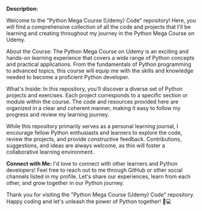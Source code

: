 **Description:**

Welcome to the "Python Mega Course (Udemy) Code" repository! Here, you will find a comprehensive collection of all the code and projects that I'll be learning and creating throughout my journey in the Python Mega Course on Udemy.

About the Course:
The Python Mega Course on Udemy is an exciting and hands-on learning experience that covers a wide range of Python concepts and practical applications. From the fundamentals of Python programming to advanced topics, this course will equip me with the skills and knowledge needed to become a proficient Python developer.

What's Inside:
In this repository, you'll discover a diverse set of Python projects and exercises. Each project corresponds to a specific section or module within the course. The code and resources provided here are organized in a clear and coherent manner, making it easy to follow my progress and review my learning journey.

While this repository primarily serves as a personal learning journal, I encourage fellow Python enthusiasts and learners to explore the code, review the projects, and provide constructive feedback. Contributions, suggestions, and ideas are always welcome, as this will foster a collaborative learning environment.

**Connect with Me:**
I'd love to connect with other learners and Python developers! Feel free to reach out to me through GitHub or other social channels listed in my profile. Let's share our experiences, learn from each other, and grow together in our Python journey.

Thank you for visiting the "Python Mega Course (Udemy) Code" repository. Happy coding and let's unleash the power of Python together! 🐍💻
